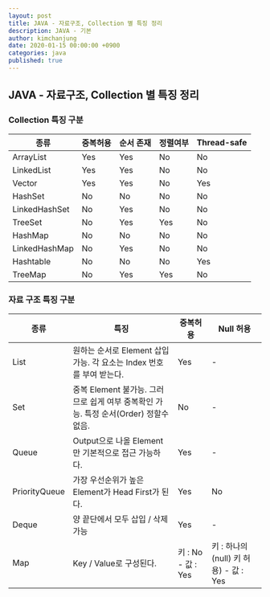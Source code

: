 ```yaml
---
layout: post
title: JAVA - 자료구조, Collection 별 특징 정리
description: JAVA - 기본
author: kimchanjung
date: 2020-01-15 00:00:00 +0900
categories: java
published: true
---
```


## JAVA - 자료구조, Collection 별 특징 정리

### Collection 특징 구분

| 종류      | 중복허용 | 순서 존재 | 정렬여부 | Thread-safe |
|---------------|------|-------|------|--------------|
| ArrayList     | Yes  | Yes   | No   | No           |
| LinkedList    | Yes  | Yes   | No   | No           |
| Vector        | Yes  | Yes   | No   | Yes          |
| HashSet       | No   | No    | No   | No           |
| LinkedHashSet | No   | Yes   | No   | No           |
| TreeSet       | No   | Yes   | Yes  | No           |
| HashMap       | No   | No    | No   | No           |
| LinkedHashMap | No   | Yes   | No   | No           |
| Hashtable     | No   | No    | No   | Yes          |
| TreeMap       | No   | Yes   | Yes  | No           |


### 자료 구조 특징 구분

| 종류 | 특징       | 중복허용              | Null 허용                            |
|---------------|------------------------|-------------------|----------------|
| List          | 원하는 순서로 Element 삽입가능\. 각 요소는 Index 번호를 부여 받는다\.               | Yes               | \-                                 |
| Set           | 중복 Element 불가능\. 그러므로 쉽게 여부 중복확인 가능\. 특정 순서\(Order\) 정할수 없음\. | No                | \-                                 |
| Queue         | Output으로 나올 Element만 기본적으로 접근 가능하다\.                          | Yes               | \-                                 |
| PriorityQueue | 가장 우선순위가 높은 Element가 Head First가 된다\.                         | Yes               | No                                 |
| Deque         | 양 끝단에서 모두 삽입 / 삭제 가능                                          | Yes               | \-                                 |
| Map           | Key / Value로 구성된다\.                                           | 키 : No \- 값 : Yes | 키 : 하나의 \(null\) 키 허용\) \- 값 : Yes |





